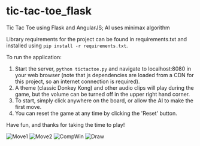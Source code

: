 tic-tac-toe_flask
=================

Tic Tac Toe using Flask and AngularJS; AI uses minimax algorithm

Library requirements for the project can be found in requirements.txt and installed using `pip install -r requirements.txt`.

To run the application:

1. Start the server, `python tictactoe.py` and navigate to localhost:8080 in your web browser (note that js dependencies are loaded from a CDN for this project, so an internet connection is required).
2. A theme (classic Donkey Kong) and other audio clips will play during the game, but the volume can be turned off in the upper right hand corner.
3. To start, simply click anywhere on the board, or allow the AI to make the first move.
4. You can reset the game at any time by clicking the 'Reset' button.

Have fun, and thanks for taking the time to play!

![Move1](http://i.imgur.com/pBXM948.png)
![Move2](http://i.imgur.com/oZjHCEu.png)
![CompWin](http://i.imgur.com/4vg4FLH.png)
![Draw](http://i.imgur.com/h9ydLix.png)
